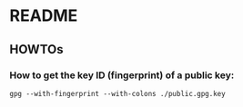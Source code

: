 # README

## HOWTOs

### How to get the key ID (fingerprint) of a public key:

`gpg --with-fingerprint --with-colons ./public.gpg.key`
